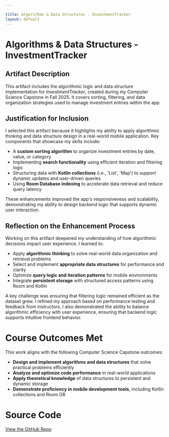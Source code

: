 ```yaml
---

title: Algorithms & Data Structures - InvestmentTracker
layout: default
---
```


# Algorithms & Data Structures - InvestmentTracker

## Artifact Description

This artifact includes the algorithmic logic and data structure implementation for *InvestmentTracker*, created during my Computer Science Capstone in Fall 2025. It covers sorting, filtering, and data organization strategies used to manage investment entries within the app.

## Justification for Inclusion

I selected this artifact because it highlights my ability to apply algorithmic thinking and data structure design in a real-world mobile application. Key components that showcase my skills include:

- A **custom sorting algorithm** to organize investment entries by date, value, or category
- Implementing **search functionality** using efficient iteration and filtering logic
- Structuring data with **Kotlin collections** (i.e., 'List', 'Map') to support dynamic updates and user-driven queries
- Using **Room Database indexing** to accelerate data retrieval and reduce query latency

These enhancements improved the app's responsiveness and scalability, demonstrating my ability to design backend logic that supports dynamic user interaction.

## Reflection on the Enhancement Process

Working on this artifact deepened my understanding of how algorithmic decisions impact user experience. I learned to:

- Apply **algorithmic thinking** to solve real-world data organization and retrieval problems
- Select and implement **appropriate data structures** for performance and clarity
- Optimize **query logic and iteration patterns** for mobile environments
- Integrate **persistent storage** with structured access patterns using Room and Kotlin

A key challenge was ensuring that filtering logic remained efficient as the dataset grew. I refined my approach based on performance testing and feedback from instructors. I also demonstrated the ability to balance algorithmic efficiency with user experience, ensuring that backend logic supports intuitive frontend behavior.

# Course Outcomes Met

This work aligns with the following Computer Science Capstone outcomes:

- **Design and implement algorithms and data structures** that solve practical problems efficiently
- **Analyze and optimize code performance** in real-world applications
- **Apply theoretical knowledge** of data structures to persistent and dynamic storage
- **Demonstrate proficiency in mobile development tools**, including Kotlin collections and Room DB

# Source Code

[View the GitHub Repo](https://github.com/tenaciousT15/InvestmentTracker)
